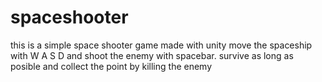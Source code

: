 # spaceshooter
this is a simple space shooter game made with unity
move the spaceship with W A S D and shoot the enemy with spacebar.
survive as long as posible and collect the point by killing the enemy
